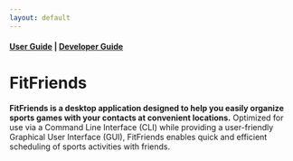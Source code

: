 ```yaml
---
layout: default
---
```

#### [User Guide](UserGuide.md) | [Developer Guide](DeveloperGuide.md)
# FitFriends

**FitFriends is a desktop application designed to help you easily organize sports games with your contacts at convenient locations.** Optimized for use via a Command Line Interface (CLI) while providing a user-friendly Graphical User Interface (GUI), FitFriends enables quick and efficient scheduling of sports activities with friends.

